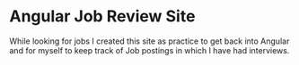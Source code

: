 # Angular Job Review Site

While looking for jobs I created this site as practice to get back into Angular and for myself to keep track of Job postings in which I have had interviews.

